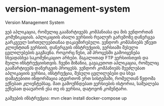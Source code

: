 # version-management-system
Version Management System

ვებ აპლიკაცია, რომელიც გაამარტივებს კომპანიასა და მის ვენდორთან კომუნიკაციას.
აპლიკაციის ახალი ვერსიის რეალურ გარემოზე დანერგვა გარკვეულ სირთულეებთანაა
დაკავშირებული. ვენდორ კომპანიებს უწევთ კლიენტთან ვერსიის, დანერგვის ინსტრუქციის,
ვერსიაში შესული ცვლილებების გაგზავნა. როგორც წესი, ამ პროცესში გამოიყენება
სხვადასხვა საკომუნიკაციო არხები. მაგალითად FTP ვერსიისთვის და მეილი
ინსტრუქციისთვის. ჩვენი მიზანია, გავაკეთოთ აპლიკაცია, რომელიც გაამარტივებს
დანერგვის პროცესს. ვენდორ კომპანიებს შეეძლებათ აპლიკაციის ვერსია, ინსტრუქცია,
შესული ცვლილებები და სხვა დამატებითი ინფორმაცია ატვირთონ ერთ სისტემაში,
რომელთან წვდომა ექნებათ კლიენტებსაც. მათ გამოუჩნდებათ ვერსიების ისტორია,
საშუალება ექნებათ დააუარონ ესა თუ ის ვერსია, დატოვონ კომენტარი.

გაშვების ინსტრუქცია:
mvn clean install
docker-compose up
